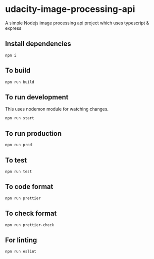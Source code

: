 # udacity-image-processing-api

A simple Nodejs image processing api project which uses typescript & express

## Install dependencies

```
npm i
```

## To build

```
npm run build
```

## To run development

This uses nodemon module for watching changes.

```
npm run start
```

## To run production

```
npm run prod
```

## To test

```
npm run test
```

## To code format

```
npm run prettier
```

## To check format

```
npm run prettier-check
```

## For linting

```
npm run eslint
```
